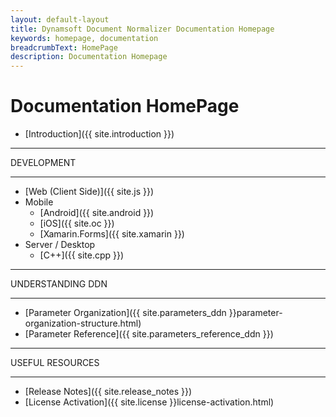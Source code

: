 ```yaml
---
layout: default-layout
title: Dynamsoft Document Normalizer Documentation Homepage
keywords: homepage, documentation
breadcrumbText: HomePage
description: Documentation Homepage
---
```


# Documentation HomePage

* [Introduction]({{ site.introduction }})

<hr>
DEVELOPMENT
<hr>

* [Web (Client Side)]({{ site.js }})
* Mobile
  * [Android]({{ site.android }})
  * [iOS]({{ site.oc }})
  * [Xamarin.Forms]({{ site.xamarin }})
* Server / Desktop
  * [C++]({{ site.cpp }})

<hr>
UNDERSTANDING DDN
<hr>

* [Parameter Organization]({{ site.parameters_ddn }}parameter-organization-structure.html)
* [Parameter Reference]({{ site.parameters_reference_ddn }})

<hr>
USEFUL RESOURCES
<hr>

* [Release Notes]({{ site.release_notes }})
* [License Activation]({{ site.license }}license-activation.html)
